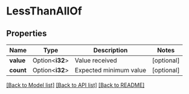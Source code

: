# LessThanAllOf

## Properties

Name | Type | Description | Notes
------------ | ------------- | ------------- | -------------
**value** | Option<**i32**> | Value received | [optional]
**count** | Option<**i32**> | Expected minimum value | [optional]

[[Back to Model list]](../README.md#documentation-for-models) [[Back to API list]](../README.md#documentation-for-api-endpoints) [[Back to README]](../README.md)


